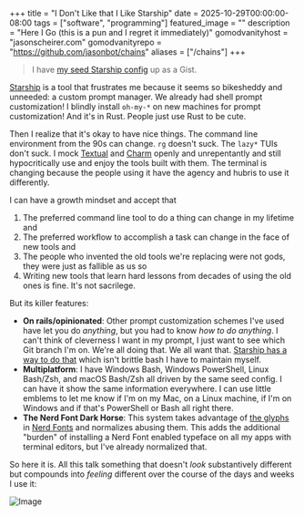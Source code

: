 +++
title = "I Don't Like that I Like Starship"
date = 2025-10-29T00:00:00-08:00
tags = ["software", "programming"]
featured_image = ""
description = "Here I Go (this is a pun and I regret it immediately)"
gomodvanityhost = "jasonscheirer.com"
gomodvanityrepo = "https://github.com/jasonbot/chains"
aliases = ["/chains"]
+++

> I have [my seed Starship config](https://gist.github.com/jasonbot/26e894be371417ee20b973c0def1d366) up as a Gist.

[Starship](https://starship.rs/) is a tool that frustrates me because it seems so bikesheddy and unneeded: a custom prompt manager. We already had shell prompt customization! I blindly install `oh-my-*` on new machines for prompt customization! And it's in Rust. People just use Rust to be cute.

Then I realize that it's okay to have nice things. The command line environment from the 90s can change. `rg` doesn't suck. The `lazy*` TUIs don't suck. I mock [Textual](https://textual.textualize.io/) and [Charm](https://charm.land/) openly and unrepentantly and still hypocritically use and enjoy the tools built with them. The terminal is changing because the people using it have the agency and hubris to use it differently.

I can have a growth mindset and accept that

1. The preferred command line tool to do a thing can change in my lifetime and
1. The preferred workflow to accomplish a task can change in the face of new tools and
1. The people who invented the old tools we're replacing were not gods, they were just as fallible as us so
1. Writing new tools that learn hard lessons from decades of using the old ones is fine. It's not sacrilege.

But its killer features:

- **On rails/opinionated**: Other prompt customization schemes I've used have let you do _anything_, but you had to know _how to do anything_. I can't think of cleverness I want in my prompt, I just want to see which Git branch I'm on. We're all doing that. We all want that. [Starship has a way to do that](https://starship.rs/config/#git-branch) which isn't brittle bash I have to maintain myself.
- **Multiplatform**: I have Windows Bash, Windows PowerShell, Linux Bash/Zsh, and macOS Bash/Zsh all driven by the same seed config. I can have it show the same information everywhere. I can use little emblems to let me know if I'm on my Mac, on a Linux machine, if I'm on Windows and if that's PowerShell or Bash all right there.
- **The Nerd Font Dark Horse**: This system takes advantage of [the glyphs](https://www.nerdfonts.com/cheat-sheet) in [Nerd Fonts](https://www.nerdfonts.com/) and normalizes abusing them. This adds the additional "burden" of installing a Nerd Font enabled typeface on all my apps with terminal editors, but I've already normalized that.

So here it is. All this talk something that doesn't _look_ substantively different but compounds into _feeling_ different over the course of the days and weeks I use it:

![Image](/images/starship/starship.png)

